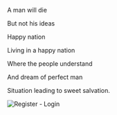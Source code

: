 A man will die

But not his ideas

Happy nation

Living in a happy nation

Where the people understand

And dream of perfect man

Situation leading to sweet salvation.

![Register - Login](https://github.com/Celestialdestiny/Celestialdestiny/assets/171634769/a3147bac-d0c1-4481-80f5-3ed271b94c5e)

